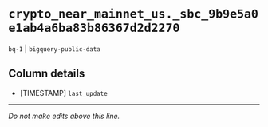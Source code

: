 # `crypto_near_mainnet_us._sbc_9b9e5a0e1ab4a6ba83b86367d2d2270`
`bq-1` | `bigquery-public-data`

## Column details
* [TIMESTAMP] `last_update`

-------------------------------------------------------------------------------
*Do not make edits above this line.*
